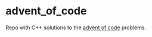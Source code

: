 # advent_of_code
Repo with C++ solutions to the [advent of code](https://adventofcode.com/2020) problems.
